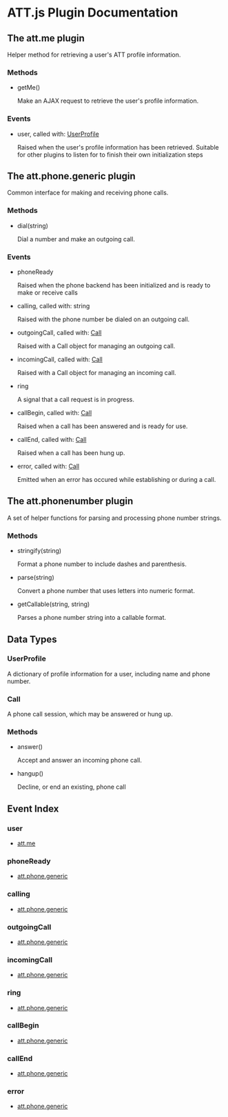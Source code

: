 # ATT.js Plugin Documentation

## The att.me plugin

Helper method for retrieving a user's ATT profile information.

### Methods

  - getMe()

    Make an AJAX request to retrieve the user's profile information.

### Events

  - <a id="att.me-event-user"></a>user, called with: [UserProfile](#att.me-datatype-UserProfile)

    Raised when the user's profile information has been retrieved. Suitable for other plugins to listen for to finish their own initialization steps

## The att.phone.generic plugin

Common interface for making and receiving phone calls.

### Methods

  - dial(string)

    Dial a number and make an outgoing call.

### Events

  - <a id="att.phone.generic-event-phoneReady"></a>phoneReady

    Raised when the phone backend has been initialized and is ready to make or receive calls

  - <a id="att.phone.generic-event-calling"></a>calling, called with: string

    Raised with the phone number be dialed on an outgoing call.

  - <a id="att.phone.generic-event-outgoingCall"></a>outgoingCall, called with: [Call](#att.phone.generic-datatype-Call)

    Raised with a Call object for managing an outgoing call.

  - <a id="att.phone.generic-event-incomingCall"></a>incomingCall, called with: [Call](#att.phone.generic-datatype-Call)

    Raised with a Call object for managing an incoming call.

  - <a id="att.phone.generic-event-ring"></a>ring

    A signal that a call request is in progress.

  - <a id="att.phone.generic-event-callBegin"></a>callBegin, called with: [Call](#att.phone.generic-datatype-Call)

    Raised when a call has been answered and is ready for use.

  - <a id="att.phone.generic-event-callEnd"></a>callEnd, called with: [Call](#att.phone.generic-datatype-Call)

    Raised when a call has been hung up.

  - <a id="att.phone.generic-event-error"></a>error, called with: [Call](#att.phone.generic-datatype-Call)

    Emitted when an error has occured while establishing or during a call.

## The att.phonenumber plugin

A set of helper functions for parsing and processing phone number strings.

### Methods

  - stringify(string)

    Format a phone number to include dashes and parenthesis.
  - parse(string)

    Convert a phone number that uses letters into numeric format.
  - getCallable(string, string)

    Parses a phone number string into a callable format.

## Data Types

### <a id="att.me-datatype-UserProfile"></a>UserProfile

A dictionary of profile information for a user, including name and phone number.

### <a id="att.phone.generic-datatype-Call"></a>Call

A phone call session, which may be answered or hung up.

### Methods

  - answer()

    Accept and answer an incoming phone call.
  - hangup()

    Decline, or end an existing, phone call

## Event Index

### user
  - [att.me](att.me)

### phoneReady
  - [att.phone.generic](att.phone.generic)

### calling
  - [att.phone.generic](att.phone.generic)

### outgoingCall
  - [att.phone.generic](att.phone.generic)

### incomingCall
  - [att.phone.generic](att.phone.generic)

### ring
  - [att.phone.generic](att.phone.generic)

### callBegin
  - [att.phone.generic](att.phone.generic)

### callEnd
  - [att.phone.generic](att.phone.generic)

### error
  - [att.phone.generic](att.phone.generic)
